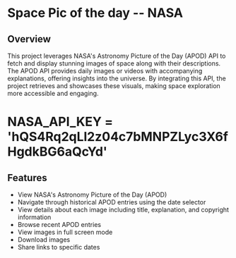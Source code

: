 # Space Pic of the day -- NASA

## Overview
This project leverages NASA's Astronomy Picture of the Day (APOD) API to fetch and display stunning images of space along with their descriptions. 
The APOD API provides daily images or videos with accompanying explanations, offering insights into the universe. By integrating this API, the project retrieves and showcases these visuals, making space exploration more accessible and engaging.
# NASA_API_KEY = 'hQS4Rq2qLl2z04c7bMNPZLyc3X6fHgdkBG6aQcYd'
## Features
- View NASA's Astronomy Picture of the Day (APOD)
- Navigate through historical APOD entries using the date selector
- View details about each image including title, explanation, and copyright information
- Browse recent APOD entries
- View images in full screen mode
- Download images
- Share links to specific dates

